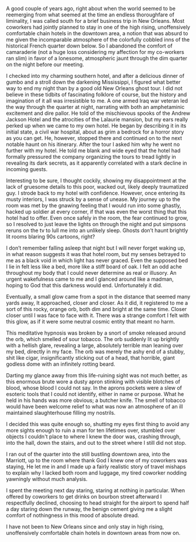 A good couple of years ago, right about when the world seemed to be reemerging from what seemed at the time an endless thoroughfare of liminality, I was called south for a brief business trip in New Orleans. Most coworkers had jointly planned to stay in one of the high rising, unoffensively comfortable chain hotels in the downtown area, a notion that was absurd to me given the incomparable atmosphere of the colorfully cobbled inns of the historical French quarter down below. So I abandoned the comfort of camaraderie (not a huge loss considering my affection for my co-workers ran slim) in favor of a lonesome, atmospheric jaunt through the dim quarter on the night before our meeting.



I checked into my charming southern hotel, and after a delicious dinner of gumbo and a stroll down the darkening Mississippi, I figured what better way to end my night than by a good old New Orleans ghost tour. I did not believe in these tidbits of fascinating folklore of course, but the history and imagination of it all was irresistible to me. A one armed Iraq war veteran led the way through the quarter at night, narrating with both an amphetaminic excitement and dire pallor. He told of the mischievous spooks of the Andrew Jackson Hotel and the atrocities of the Lalaurie mansion, but my ears really perked up when we came to my own hotel. He began by describing it in its initial state, a civil war hospital, about as grim a bedrock for a horror story as you can get. He, however, stopped there and continued on to the next notable haunt on his itinerary. After the tour I asked him why he went no further with my hotel. He told me blank and wide eyed that the hotel had formally pressured the company organizing the tours to tread lightly in revealing its dark secrets, as it apparently correlated with a stark decline in incoming guests. 



Interesting to be sure, I thought cockily, showing my disappointment at the lack of gruesome details to this poor, wacked out, likely deeply traumatized guy. I strode back to my hotel with confidence. However, once entering its musty interiors, I was struck by a sense of unease. My journey up to the room was met by the gnawing feeling that I would run into some ghastly, hacked up soldier at every corner, if that was even the worst thing that this hotel had to offer. Even once safely in the room, the fear continued to grow, so I resolved to just leave the lights on through the night and put simpsons reruns on the tv to lull me into an unlikely sleep. Ghosts don’t haunt brightly lit rooms blaring 90s cartoons, right?



I don’t remember falling asleep that night but I will never forget waking up, in what reason suggests it was that hotel room, but my senses betrayed to me as a black void in which light has never graced. Even the supposed bed I lie in felt less like a bed, more like a stiff board of oak. I felt an odd ache throughout my body that I could never determine as real or illusory. An urgent wakefulness came to me and I glanced around like a madman, hoping to God that this darkness would end. Unfortunately it did.



Eventually, a small glow came from a spot in the distance that seemed many yards away, It approached, closer and closer. As it did, it registered to me a sort of this rocky, orange orb, both dim and bright at the same time. Closer closer until I was face to face with it. There was a strange comfort I felt with this glow, as if it were some neutral cosmic entity that meant no harm. 



This meditative hypnosis was broken by a snort of smoke released around the orb, which smelled of sour tobacco. The orb suddenly lit up brightly with a hellish glare, revealing a large, absolutely terrible man leaning over my bed, directly in my face. The orb was merely the ashy end of a stubby, shit like cigar, insignificantly sticking out of a head, that horrible, giant godless dome with an infinitely rotting beard. 



Darting my glance away from this life-ruining sight was not much better, as this enormous brute wore a dusty apron stinking with visible blotches of blood, whose blood I could not say. In the aprons pockets were a slew of esoteric tools that I could not identify, either in name or purpose. What he held in his hands was more obvious; a butcher knife. The smell of tobacco would have been welcome relief to what was now an atmosphere of an ill maintained slaughterhouse filling my nostrils.



I decided this was quite enough so, shutting my eyes first thing to avoid any more sights enough to ruin a man for ten lifetimes over, stumbled over objects I couldn't place to where I knew the door was, crashing through, into the hall, down the stairs, and out to the street where I still did not stop.



I ran out of the quarter into the still bustling downtown area, into the Marriott, up to the room where thank God I knew one of my coworkers was staying, He let me in and I made up a fairly realistic story of travel mishaps to explain why I lacked both room and luggage, my tired coworker nodding yawningly without much analysis.



I spent the meeting next day staring, staring at nothing in particular. When offered by coworkers to get drinks on bourbon street afterward I respectfully declined, choosing to head straight for the airport to spend half a day staring down the runway, the benign cement giving me a slight comfort of nothingness in this mood of absolute dread. 



I have not been to New Orleans since and only stay in high rising, unoffensively comfortable chain hotels in downtown areas from now on.

